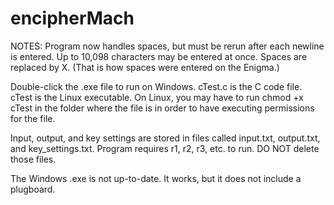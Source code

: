 # encipherMach
NOTES: 
Program now handles spaces, but must be rerun after each newline is entered. Up to 10,098 characters may be entered at once. Spaces  are replaced by X. (That is how spaces were entered on the Enigma.)

Double-click the .exe file to run on Windows. cTest.c is the C code file. cTest is the Linux executable. On Linux, you may have to run chmod +x cTest in the folder where the file is in order to have executing permissions for the file. 

Input, output, and key settings are stored in files called input.txt, output.txt, and key_settings.txt. 
Program requires r1, r2, r3, etc. to run. DO NOT delete those files. 

The Windows .exe is not up-to-date. It works, but it does not include a plugboard. 

